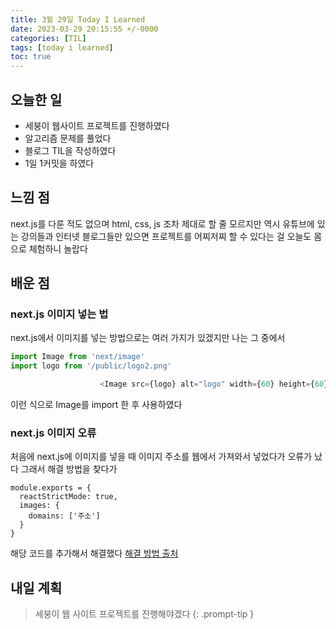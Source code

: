 ```yaml
---
title: 3월 29일 Today I Learned
date: 2023-03-29 20:15:55 +/-0000
categories: [TIL]
tags: [today i learned]
toc: true
---
```


## 오늘한 일

* 세붕이 웹사이트 프로젝트를 진행하였다
* 알고리즘 문제를 풀었다
* 블로그 TIL을 작성하였다
* 1일 1커밋을 하였다

## 느낌 점

next.js를 다룬 적도 없으며 html, css, js 조차 제대로 할 줄 모르지만 역시 유튜브에 있는 강의들과 인터넷 블로그들만 있으면 프로젝트를 어찌저찌 할 수 있다는 걸 오늘도 몸으로 체험하니 놀랍다

## 배운 점

### next.js 이미지 넣는 법

next.js에서 이미지를 넣는 방법으로는 여러 가지가 있겠지만 나는 그 중에서 

~~~js
import Image from 'next/image'
import logo from '/public/logo2.png'

                    <Image src={logo} alt="logo" width={60} height={60}/>
~~~

이런 식으로 Image를 import 한 후 사용하였다


### next.js 이미지 오류

처음에 next.js에 이미지를 넣을 때 이미지 주소를 웹에서 가져와서 넣었다가 오류가 났다 그래서 해결 방법을 찾다가

~~~
module.exports = {
  reactStrictMode: true,
  images: {
    domains: ['주소'] 
  }
}
~~~

해당 코드를 추가해서 해결했다 [해결 방법 출처](https://jae04099.tistory.com/entry/ERROR-Error-Invalid-src-prop-on-nextimage)

## 내일 계획

> 세붕이 웹 사이트 프로젝트를 진행해야겠다
{: .prompt-tip }